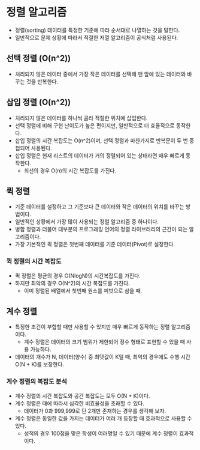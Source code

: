 # 정렬 알고리즘
- 정렬(sorting) 데이터를 특정한 기준에 따라 순서대로 나열하는 것을 말한다.
- 일반적으로 문제 상황에 따라서 적절한 저열 알고리즘이 공식처럼 사용된다.

## 선택 정렬 (O(n^2))
- 처리되지 않은 데이터 중에서 가장 작은 데이터를 선택해 맨 앞에 있는 데이터와 바꾸는 것을 반복한다.


## 삽입 정렬 (O(n^2))
- 처리되지 않은 데이터를 하나씩 골라 적절한 위치에 삽입한다.
- 선택 정렬에 비해 구현 난이도가 높은 편이지만, 일반적으로 더 효율적으로 동작한다.
- 삽입 정렬의 시간 복잡도는 O(n^2)이며, 선택 정렬과 마찬가지로 반복문이 두 번 중첩되어 사용된다.
- 삽입 정렬은 현재 리스트의 데이터가 거의 정렬되어 있는 상태라면 매우 빠르게 동작한다.
    - 최선의 경우 O(n)의 시간 복잡도를 가진다.

## 퀵 정렬
- 기준 데이터를 설정하고 그 기준보다 큰 데이터와 작은 데이터의 위치를 바꾸는 방법이다.
- 일반적인 상황에서 가장 많이 사용되는 정렬 알고리즘 중 하나이다.
- 병합 정렬과 더불어 대부분의 프로그래밍 언어의 정렬 라이브러리의 근간이 되는 알고리즘이다.
- 가장 기본적인 퀵 정렬은 첫번째 데이터를 기준 데이터(Pivot)로 설정한다.
### 퀵 정렬의 시간 복잡도
- 퀵 정렬은 평균의 경우 O(NlogN)의 시간복잡도를 가진다.
- 하지만 최악의 경우 O(N^2)의 시간 복잡도를 가진다.
    - 이미 정렬된 배열에서 첫번째 원소를 피벗으로 삼을 때.
    
## 계수 정렬
- 특정한 조건이 부합할 때만 사용할 수 있지만 매우 빠르게 동작하는 정렬 알고리즘이다.
    - 계수 정렬은 데이터의 크기 범위가 제한되어 정수 형태로 표현할 수 있을 때 사용 가능하다.
- 데이터의 개수가 N, 데이터(양수) 중 최댓값이 K일 때, 최악의 경우에도 수행 시간 O(N + K)를 보장한다.

### 계수 정렬의 복잡도 분석
- 계수 정렬의 시간 복잡도와 공간 복잡도는 모두 O(N + K)이다.
- 계수 정렬은 때에 따라서 심각한 비효율성을 초래할 수 있다.
    - 데이터가 0과 999,999로 단 2개만 존재하는 경우를 생각해 보자.
- 계수 정렬은 동일한 값을 가지는 데이터가 여러 개 등장할 때 효과적으로 사용할 수 있다.
    - 성적의 경우 100점을 맞은 학생이 여러명일 수 있기 때문에 계수 정렬이 효과적이다.